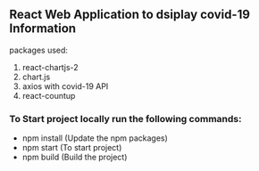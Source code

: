 ## React Web Application to dsiplay covid-19 Information

packages used: 

1) react-chartjs-2
2) chart.js
3) axios with covid-19 API
4) react-countup

### To Start project locally run the following commands: 

- npm install (Update the npm packages)
- npm start (To start project)
- npm build (Build the project)


